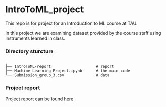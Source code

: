 # IntroToML_project
This repo is for project for an Introduction to ML course at TAU.

In this project we are examining dataset provided by the course staff using instruments learned in class.

### Directory sturcture


    .
    ├── IntroToML-report                    # report
    ├── Machine Learning Project.ipynb      # the main code
    └── Submission_group_3.csv              # data   



### Project report 
Project report can be found [here](https://github.com/SolOlga/ComplexNetworks_project/blob/master/Complex%20networks%20-%20project.pdf)
